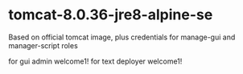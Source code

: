 # tomcat-8.0.36-jre8-alpine-se
Based on official tomcat image, plus credentials for manage-gui and manager-script roles

for gui admin welcome1!
for text deployer welcome1!
